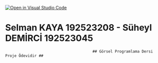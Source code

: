 [![Open in Visual Studio Code](https://classroom.github.com/assets/open-in-vscode-c66648af7eb3fe8bc4f294546bfd86ef473780cde1dea487d3c4ff354943c9ae.svg)](https://classroom.github.com/online_ide?assignment_repo_id=9069733&assignment_repo_type=AssignmentRepo)
# Selman KAYA 192523208 - Süheyl DEMİRCİ 192523045 #
                                           ## Görsel Programlama Dersi Proje Ödevidir ##
